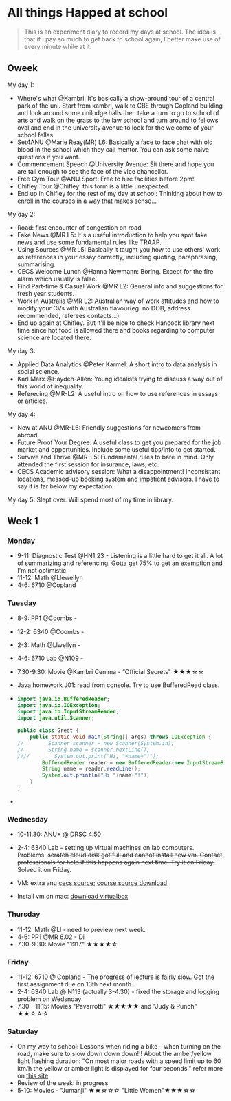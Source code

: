 # All things Happed at school

> This is an experiment diary to record my days at school. The idea is that if I pay so much to get back to school again, I better make use of every minute while at it. 

## Oweek


My day 1:

- Where's what @Kambri: It's basically a show-around tour of a central park of the uni. Start from kambri, walk to CBE through Copland building and look around some unilodge halls then take a turn to go to school of arts and walk on the grass to the law school and turn around to fellows oval and end in the university avenue to look for the welcome of your school fellas. 
- Set4ANU @Marie Reay(MR) L6: Basically a face to face chat with old blood in the school which they call mentor. You can ask some naive questions if you want.
- Commencement Speech @University Avenue: Sit there and hope you are tall enough to see the face of the vice chancellor.
- Free Gym Tour @ANU Sport: Free to hire facilities before 2pm!
- Chifley Tour @Chifley: this form is a little unexpected.
- End up in Chifley for the rest of my day at school: Thinking about how to enroll in the courses in a way that makes sense...

My day 2:

- Road: first encounter of congestion on road
- Fake News @MR L5: It's a useful introduction to help you spot fake news and use some fundamental rules like TRAAP.
- Using Sources @MR L5: Basically it taught you how to use others' work as references in your essay correctly, including quoting, paraphrasing, summarising. 
- CECS Welcome Lunch @Hanna Newmann: Boring. Except for the fire alarm which usually is false.
- Find Part-time & Casual Work @MR L2: General info and suggestions for fresh year students.
- Work in Australia @MR L2: Australian way of work attitudes and how to modify your CVs with Australian flavour(eg: no DOB, address recommended, referees contacts...)
- End up again at Chifley. But it'll be nice to check Hancock library next time since hot food is allowed there and books regarding to computer science are located there. 

My day 3:

- Applied Data Analytics @Peter Karmel: A short intro to data analysis in social science.
- Karl Marx @Hayden-Allen: Young idealists trying to discuss a way out of this world of inequality.
- Referecing @MR-L2: A useful intro on how to use references in  essays or articles.

My day 4:

- New at ANU @MR-L6: Friendly suggestions for newcomers from abroad.
- Future Proof Your Degree: A useful class to get you prepared for the job market and opportunities. Include some useful tips/info to get started.
- Survive and Thrive @MR-L5: Fundamental rules to bare in mind. Only attended the first session for insurance, laws, etc.
- CECS Academic advisory session: What a disappointment! Inconsistant locations, messed-up booking system and impatient advisors. I have to say it is far below my expectation. 

My day 5: Slept over. Will spend most of my time in library.



## Week 1

### Monday

- 9-11: Diagnostic Test @HN1.23 - Listening is a little hard to get it all. A lot of summarizing and referencing. Gotta get 75% to get an exemption and I'm not optimistic.
- 11-12: Math @Llewellyn
- 4-6: 6710 @Copland

### Tuesday

- 8-9: PP1 @Coombs - 
- 12-2: 6340 @Coombs - 
- 2-3: Math @Llwellyn - 
- 4-6: 6710 Lab @N109 - 
- 7.30-9.30: Movie @Kambri Cenima - “Official Secrets" ★★★☆☆

- Java homework J01: read from console. Try to use BufferedRead class.

- ```java
  import java.io.BufferedReader;
  import java.io.IOException;
  import java.io.InputStreamReader;
  import java.util.Scanner;
  
  public class Greet {
      public static void main(String[] args) throws IOException {
  //        Scanner scanner = new Scanner(System.in);
  //        String name = scanner.nextLine();
  ////        System.out.print("Hi, "+name+"!");
          BufferedReader reader = new BufferedReader(new InputStreamReader(System.in));
          String name = reader.readLine();
          System.out.println("Hi "+name+"!");
      }
  }
  ```

- 

### Wednesday

- 10-11.30: ANU+ @ DRSC 4.50

- 2-4: 6340 Lab - setting up virtual machines on lab computers. Problems: ~~scratch cloud disk got full and cannot install new vm. Contact professionals for help if this happens again next time. Try it on Friday.~~ Solved it on Friday.

- VM: extra anu [cecs source]( https://cs.anu.edu.au/docs/student-computing-environment/linuxlabs/softwareaccess/virtualmachine/ ); [course source download](https://cloudstor.aarnet.edu.au/plus/s/FEhtnfbpufo7MJq/download)

- Install vm on mac: [download virtualbox](https://www.virtualbox.org/wiki/Downloads)

  

### Thursday

- 11-12: Math @Ll - need to preview next week.
- 4-6: PP1 @MR 6.02 - Di
- 7.30-9.30: Movie "1917" ★★★★☆ 

### Friday

- 11-12: 6710 @ Copland - The progress of lecture is fairly slow. Got the first assignment due on 13th next month. 
- 2-4: 6340 Lab @ N113 (actually 3-4.30) - fixed the storage and logging problem on Wedsnday
- 7.30 - 11.15: Movies "Pavarrotti" ★★★★★  and "Judy & Punch" ★★☆☆☆



### Saturday

- On my way to school: Lessons when riding a bike - when turning on the road, make sure to slow down down down!!! About the amber/yellow light flashing duration: "On most major roads with a speed limit up to 60 km/h the yellow or amber light is displayed for four seconds." refer more on [this site](https://www.mynrma.com.au/cars-and-driving/driver-training-and-licences/resources/will-i-get-fined-for-driving-through-an-amber-traffic-light)
- Review of the week: in progress
- 5-10: Movies - "Jumanji" ★★☆☆☆ "Little Women"★★★☆☆


